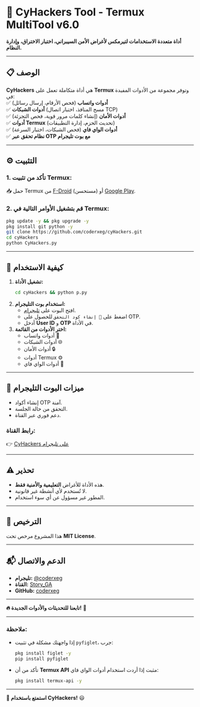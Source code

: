 # 📌 **CyHackers Tool - Termux MultiTool v6.0**  
**أداة متعددة الاستخدامات لتيرمكس لأغراض الأمن السيبراني، اختبار الاختراق، وإدارة النظام.**  

---

## 📋 **الوصف**  
**CyHackers** هي أداة متكاملة تعمل على **Termux** وتوفر مجموعة من الأدوات المفيدة في:  
✅ **أدوات واتساب** (فحص الأرقام، إرسال رسائل)  
✅ **أدوات الشبكات** (مسح المنافذ، اختبار اتصال TCP)  
✅ **أدوات الأمان** (إنشاء كلمات مرور قوية، فحص التجزئة)  
✅ **أدوات Termux** (تحديث الحزم، إدارة التطبيقات)  
✅ **أدوات الواي فاي** (فحص الشبكات، اختبار السرعة)  
✅ **نظام تحقق عبر OTP مع بوت تليجرام**  

---

## ⚙️ **التثبيت**  
### **1. تأكد من تثبيت Termux:**  
📥 حمل Termux من [F-Droid](https://f-droid.org/en/packages/com.termux/) (مستحسن) أو [Google Play](https://play.google.com/store/apps/details?id=com.termux).  

### **2. قم بتشغيل الأوامر التالية في Termux:**  
```bash
pkg update -y && pkg upgrade -y
pkg install git python -y
git clone https://github.com/coderxeg/cyHackers.git
cd cyHackers
python CyHackers.py
```

---

## 🔑 **كيفية الاستخدام**  
1. **تشغيل الأداة:**  
   ```bash
   cd cyHackers && python p.py
   ```
2. **استخدام بوت التليجرام:**  
   - افتح البوت على [تليجرام](https://t.me/TermuxMultiToolBot).  
   - اضغط على `🔐 إنشاء كود التحقق` للحصول على OTP.  
   - أدخل **User ID** و **OTP** في الأداة.  
3. **اختر الأدوات من القائمة:**  
   - أدوات واتساب 📲  
   - أدوات الشبكات 🌐  
   - أدوات الأمان 🔒  
   - أدوات Termux ⚙️  
   - أدوات الواي فاي 📶  

---

## 📢 **ميزات البوت التليجرام**  
- إنشاء أكواد OTP آمنة.  
- التحقق من حالة الجلسة.  
- دعم فوري عبر القناة.  

### **رابط القناة:**  
👉 [CyHackers على تليجرام](https://t.me/Story_GA)  

---

## ⚠️ **تحذير**  
- هذه الأداة للأغراض **التعليمية والأمنية فقط**.  
- لا تُستخدم لأي أنشطة غير قانونية.  
- المطور غير مسؤول عن أي سوء استخدام.  

---

## 📜 **الترخيص**  
هذا المشروع مرخص تحت **MIT License**.  

---

## 📬 **الدعم والاتصال**  
- **تليجرام:** [@coderxeg](https://t.me/pythonforbot1)  
- **القناة:** [Story_GA](https://t.me/Story_GA)  
- **GitHub:** [coderxeg](https://github.com/coderxeg)  

---

**🔥 تابعنا للتحديثات والأدوات الجديدة!** 🚀  

---

### **ملاحظة:**  
- إذا واجهتك مشكلة في تثبيت `pyfiglet`، جرب:  
  ```bash
  pkg install figlet -y
  pip install pyfiglet
  ```  
- تأكد من أن **Termux API** مثبت إذا أردت استخدام أدوات الواي فاي:  
  ```bash
  pkg install termux-api -y
  ```  

---

**🎉 استمتع باستخدام CyHackers!** 😃
